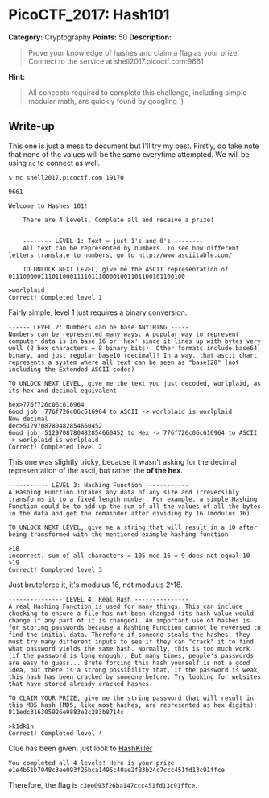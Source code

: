 # PicoCTF_2017: Hash101

**Category:** Cryptography
**Points:** 50
**Description:**

>Prove your knowledge of hashes and claim a flag as your prize! Connect to the service at shell2017.picoctf.com:9661

**Hint:**

>All concepts required to complete this challenge, including simple modular math, are quickly found by googling :)

## Write-up
This one is just a mess to document but I'll try my best. Firstly, do take note that none of the values will be the same everytime attempted. We will be using `nc` to connect as well.

    $ nc shell2017.picoctf.com 19170

	9661

    Welcome to Hashes 101!

	    There are 4 Levels. Complete all and receive a prize!


	    -------- LEVEL 1: Text = just 1's and 0's --------
	    All text can be represented by numbers. To see how different letters translate to numbers, go to http://www.asciitable.com/

	    TO UNLOCK NEXT LEVEL, give me the ASCII representation of 0111000001110110001111011100001001101100101100100

>

    >worlplaid
    Correct! Completed level 1

Fairly simple, level 1 just requires a binary conversion.

    ------ LEVEL 2: Numbers can be base ANYTHING -----
    Numbers can be represented many ways. A popular way to represent computer data is in base 16 or 'hex' since it lines up with bytes very well (2 hex characters = 8 binary bits). Other formats include base64, binary, and just regular base10 (decimal)! In a way, that ascii chart represents a system where all text can be seen as "base128" (not including the Extended ASCII codes)

    TO UNLOCK NEXT LEVEL, give me the text you just decoded, worlplaid, as its hex and decimal equivalent

    hex>776f726c06c616964
    Good job! 776f726c06c616964 to ASCII -> worlplaid is worlplaid
    Now decimal
    dec>5129708780482854660452
    Good job! 5129708780482854660452 to Hex -> 776f726c06c616964 to ASCII -> worlplaid is worlplaid
    Correct! Completed level 2

This one was slightly tricky, because it wasn't asking for the decimal representation of the ascii, but rather the **of the hex**.

    ----------- LEVEL 3: Hashing Function ------------
    A Hashing Function intakes any data of any size and irreversibly transforms it to a fixed length number. For example, a simple Hashing Function could be to add up the sum of all the values of all the bytes in the data and get the remainder after dividing by 16 (modulus 16)

    TO UNLOCK NEXT LEVEL, give me a string that will result in a 10 after being transformed with the mentioned example hashing function

    >18
    incorrect. sum of all characters = 105 mod 16 = 9 does not equal 10
    >19
    Correct! Completed level 3

Just bruteforce it, it's modulus 16, not modulus 2^16.

    --------------- LEVEL 4: Real Hash ---------------
    A real Hashing Function is used for many things. This can include checking to ensure a file has not been changed (its hash value would change if any part of it is changed). An important use of hashes is for storing passwords because a Hashing Function cannot be reversed to find the initial data. Therefore if someone steals the hashes, they must try many different inputs to see if they can "crack" it to find what password yields the same hash. Normally, this is too much work (if the password is long enough). But many times, people's passwords are easy to guess... Brute forcing this hash yourself is not a good idea, but there is a strong possibility that, if the password is weak, this hash has been cracked by someone before. Try looking for websites that have stored already cracked hashes.

    TO CLAIM YOUR PRIZE, give me the string password that will result in this MD5 hash (MD5, like most hashes, are represented as hex digits):
    811edc316305926e9883e2c283b8714c

    >k1dk1n
    Correct! Completed level 4

Clue has been given, just look to [HashKiller](https://hashkiller.co.uk/md5-decrypter.aspx)

    You completed all 4 levels! Here is your prize: e1e4b61b7048c3ee093f26bca1495c40ae2f83b24c7ccc451fd13c91ffce

Therefore, the flag is `c3ee093f26ba147ccc451fd13c91ffce`.
<!--stackedit_data:
eyJoaXN0b3J5IjpbMTg5NzY3NzExMiwtNTIyMjM4OTI0LDEwMD
A4MjQxOTMsLTYwNjcxMzQ2OSwxNTU0NzgzNjE5XX0=
-->
